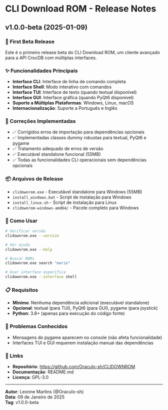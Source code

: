 # CLI Download ROM - Release Notes

## v1.0.0-beta (2025-01-09)

### 🎉 First Beta Release

Este é o primeiro release beta do CLI Download ROM, um cliente avançado para a API CrocDB com múltiplas interfaces.

### ✨ Funcionalidades Principais

- **Interface CLI**: Interface de linha de comando completa
- **Interface Shell**: Modo interativo com comandos
- **Interface TUI**: Interface de texto (quando textual disponível)
- **Interface GUI**: Interface gráfica (quando PyQt6 disponível)
- **Suporte a Múltiplas Plataformas**: Windows, Linux, macOS
- **Internacionalização**: Suporte a Português e Inglês

### 🔧 Correções Implementadas

- ✅ Corrigidos erros de importação para dependências opcionais
- ✅ Implementadas classes dummy robustas para textual, PyQt6 e pygame
- ✅ Tratamento adequado de erros de versão
- ✅ Executável standalone funcional (55MB)
- ✅ Todas as funcionalidades CLI operacionais sem dependências opcionais

### 📦 Arquivos de Release

- `clidownrom.exe` - Executável standalone para Windows (55MB)
- `install_windows.bat` - Script de instalação para Windows
- `install_linux.sh` - Script de instalação para Linux
- `clidownrom-windows-amd64/` - Pacote completo para Windows

### 🚀 Como Usar

```bash
# Verificar versão
clidownrom.exe --version

# Ver ajuda
clidownrom.exe --help

# Buscar ROMs
clidownrom.exe search "mario"

# Usar interface específica
clidownrom.exe --interface shell
```

### 📋 Requisitos

- **Mínimo**: Nenhuma dependência adicional (executável standalone)
- **Opcional**: textual (para TUI), PyQt6 (para GUI), pygame (para joystick)
- **Python**: 3.8+ (apenas para execução do código fonte)

### 🐛 Problemas Conhecidos

- Mensagens do pygame aparecem no console (não afeta funcionalidade)
- Interfaces TUI e GUI requerem instalação manual das dependências

### 🔗 Links

- **Repositório**: https://github.com/Oraculo-sh/CLIDOWNROM
- **Documentação**: README.md
- **Licença**: GPL-3.0

---

**Autor**: Leonne Martins (@Oraculo-sh)  
**Data**: 09 de Janeiro de 2025  
**Tag**: v1.0.0-beta